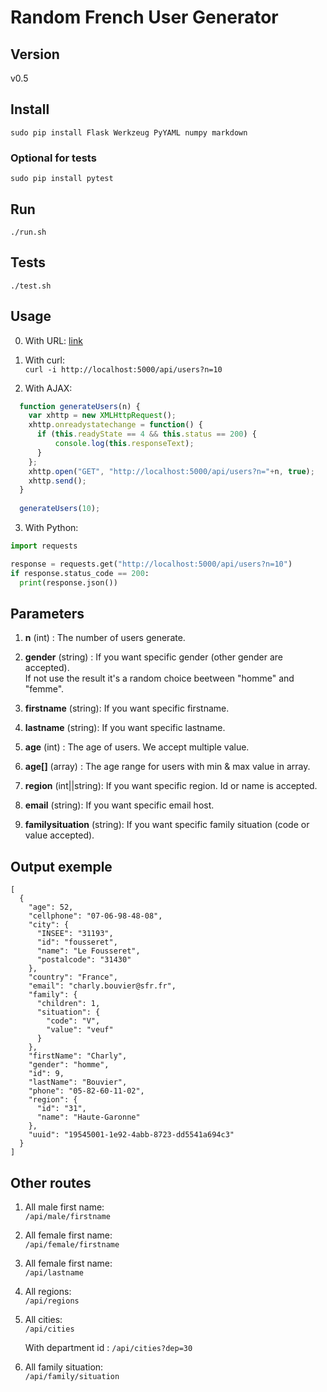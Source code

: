 # Random French User Generator

## Version

v0.5

## Install

```
sudo pip install Flask Werkzeug PyYAML numpy markdown
```

### Optional for tests

```
sudo pip install pytest
```

## Run

```
./run.sh
```

## Tests

```
./test.sh
```

## Usage

0. With URL: <a target="_blank" href="http://localhost:5000/api/users?n=10">link</a>

1. With curl:<br/>
    ```curl -i http://localhost:5000/api/users?n=10```


2. With AJAX:<br/>
```javascript
  function generateUsers(n) {
    var xhttp = new XMLHttpRequest();
    xhttp.onreadystatechange = function() {
      if (this.readyState == 4 && this.status == 200) { 
          console.log(this.responseText);
      }
    };
    xhttp.open("GET", "http://localhost:5000/api/users?n="+n, true);
    xhttp.send();
  }
  
  generateUsers(10);
```

3. With Python:<br/>
```Python
import requests

response = requests.get("http://localhost:5000/api/users?n=10")
if response.status_code == 200:
  print(response.json())
```

## Parameters

1. **n** (int) : The number of users generate.

2. **gender** (string) : If you want specific gender (other gender are accepted).
<br/> If not use the result it's a random choice beetween "homme" and "femme". 

3. **firstname** (string): If you want specific firstname.

4. **lastname** (string): If you want specific lastname.

5. **age** (int) : The age of users. We accept multiple value.

6. **age[]** (array) : The age range for users with min & max value in array.

7. **region** (int||string): If you want specific region. Id or name is accepted.

8. **email** (string): If you want specific email host.

9. **familysituation** (string): If you want specific family situation (code or value accepted).


## Output exemple

```
[
  {
    "age": 52, 
    "cellphone": "07-06-98-48-08", 
    "city": {
      "INSEE": "31193", 
      "id": "fousseret", 
      "name": "Le Fousseret", 
      "postalcode": "31430"
    }, 
    "country": "France", 
    "email": "charly.bouvier@sfr.fr", 
    "family": {
      "children": 1, 
      "situation": {
        "code": "V", 
        "value": "veuf"
      }
    }, 
    "firstName": "Charly", 
    "gender": "homme", 
    "id": 9, 
    "lastName": "Bouvier", 
    "phone": "05-82-60-11-02", 
    "region": {
      "id": "31", 
      "name": "Haute-Garonne"
    }, 
    "uuid": "19545001-1e92-4abb-8723-dd5541a694c3"
  }
]
```

## Other routes

1. All male first name: <br/>
    ```/api/male/firstname```

2. All female first name: <br/>
    ```/api/female/firstname```

3. All female first name: <br/>
    ```/api/lastname```

4. All regions: <br/>
    ```/api/regions```

5. All cities: <br/>
    ```/api/cities```<br/>
    
    With department id : ```/api/cities?dep=30```

6. All family situation: <br/>
```/api/family/situation```